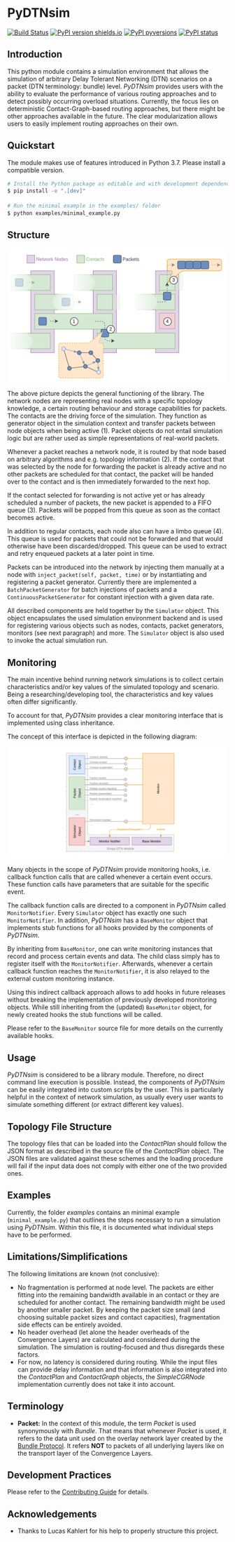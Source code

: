 # PyDTNsim

[![Build Status](https://travis-ci.org/ducktec/pydtnsim.svg?branch=master)](https://travis-ci.org/ducktec/pydtnsim)
[![PyPI version shields.io](https://img.shields.io/pypi/v/pydtnsim.svg)](https://pypi.python.org/pypi/pydtnsim/)
[![PyPI pyversions](https://img.shields.io/pypi/pyversions/pydtnsim.svg)](https://pypi.python.org/pypi/pydtnsim/)
[![PyPI status](https://img.shields.io/pypi/status/pydtnsim.svg)](https://pypi.python.org/pypi/pydtnsim/)



## Introduction

This python module contains a simulation environment that allows the simulation of arbitrary Delay Tolerant Networking (DTN) scenarios on a packet (DTN terminology: bundle) level. *PyDTNsim* provides users with the ability to evaluate the performance of various routing approaches and to detect possibly occurring overload situations. Currently, the focus lies on deterministic Contact-Graph-based routing approaches, but there might be other
approaches available in the future. The clear modularization allows users to easily implement routing approaches on their own.

## Quickstart

The module makes use of features introduced in Python 3.7. Please install a 
compatible version.

```bash
# Install the Python package as editable and with development dependencies
$ pip install -e ".[dev]"

# Run the minimal example in the examples/ folder
$ python examples/minimal_example.py
```

## Structure

![pyDTNsim Scheme](docs/resources/scheme_pydtnsim.png)

The above picture depicts the general functioning of the library. The network nodes are representing real nodes with a specific topology knowledge, a certain routing behaviour and storage capabilities for packets. The contacts are the driving force of the simulation. They function as generator object in the simulation context and transfer packets between node objects when being active (1). Packet objects do not entail simulation logic but are rather used as simple representations of real-world packets.

Whenever a packet reaches a network node, it is routed by that node based on arbitrary algorithms and e.g. topology information (2). If the contact that was selected by the node for forwarding the packet is already active and no other packets are scheduled for that contact, the packet will be handed over to the contact and is then immediately forwarded to the next hop.

If the contact selected for forwarding is not active yet or has already scheduled a number of packets, the new packet is appended to a FIFO queue (3). Packets will be popped from this queue as soon as the contact becomes active.

In addition to regular contacts, each node also can have a limbo queue (4). This queue is used for packets that could not be forwarded and that would otherwise have been discarded/dropped. This queue can be used to extract and retry enqueued packets at a later point in time.

Packets can be introduced into the network by injecting them manually at a node with `inject_packet(self, packet, time)` or by instantiating and registering a packet generator. Currently there are implemented a  `BatchPacketGenerator` for batch injections of packets and a `ContinuousPacketGenerator` for constant injection with a given data rate.

All described components are held together by the `Simulator` object. This object encapsulates the used simulation environment backend and is used for registering various objects such as nodes, contacts, packet generators, monitors (see next paragraph) and more. The `Simulator` object is also used to invoke the actual simulation run.

## Monitoring
The main incentive behind running network simulations is to collect certain characteristics and/or key values of the simulated topology and scenario. Being a researching/developing tool, the characteristics and key values often differ significantly.

To account for that, *PyDTNsim* provides a clear monitoring interface that is implemented using class inheritance.

The concept of this interface is depicted in the following diagram:

![Monitoring Concept](docs/resources/pydtnsim_monitoring.png)

Many objects in the scope of *PyDTNsim* provide monitoring hooks, i.e. callback function calls that are called whenever a certain event occurs. These function calls have parameters that are suitable for the specific event.

The callback function calls are directed to a component in *PyDTNsim* called `MonitorNotifier`. Every `Simulator` object has exactly one such  `MonitorNotifier`. In addition, *PyDTNsim* has a `BaseMonitor` object that implements stub functions for all hooks provided by the components of *PyDTNsim*.

By inheriting from `BaseMonitor`, one can write monitoring instances that record and process certain events and data. The child class simply has to register itself with the `MonitorNotifier`. Afterwards, whenever a certain callback function reaches the `MonitorNotifier`, it is also relayed to the external custom monitoring instance.

Using this indirect callback approach allows to add hooks in future releases without breaking the implementation of previously developed monitoring objects. While still inheriting from the (updated) `BaseMonitor` object, for newly created hooks the stub functions will be called.

Please refer to the `BaseMonitor` source file for more details on the currently available hooks.

## Usage
*PyDTNsim* is considered to be a library module. Therefore, no direct command line execution is possible. Instead, the components of *PyDTNsim* can be easily integrated into custom scripts by the user. This is particularly helpful in the context of network simulation, as usually every user wants to simulate something different (or extract different key values).

## Topology File Structure
The topology files that can be loaded into the *ContactPlan* should follow the JSON format as described in the source file of the *ContactPlan* object. The JSON files are validated against these schemes and the loading procedure will fail if the input data does not comply with either one of the two provided ones.

## Examples
Currently, the folder *examples* contains an minimal example (`minimal_example.py`) that outlines the steps necessary to run a simulation using *PyDTNsim*. Within this file, it is documented what individual steps have to be performed.

## Limitations/Simplifications
The following limitations are known (not conclusive):
* No fragmentation is performed at node level. The packets are either fitting into the remaining bandwidth available in an contact or they are scheduled for another contact. The remaining bandwidth might be used by another smaller packet. By keeping the packet size small (and choosing suitable packet sizes and contact capacities), fragmentation side effects can be entirely avoided.
* No header overhead (let alone the header overheads of the Convergence Layers) are calculated and considered during the simulation. The simulation is routing-focused and thus disregards these factors.
* For now, no latency is considered during routing. While the input files can provide delay information and that information is also integrated into the *ContactPlan* and *ContactGraph* objects, the *SimpleCGRNode* implementation currently does not take it into account.

## Terminology
* **Packet:** In the context of this module, the term *Packet* is used synonymously with *Bundle*. That means that whenever *Packet* is used, it refers to the data unit used on the overlay network layer created by the [Bundle Protocol](https://tools.ietf.org/html/rfc5050). It refers **NOT** to packets of all underlying layers like on the transport layer of the Convergence Layers.

## Development Practices
Please refer to the [Contributing Guide](CONTRIBUTING.md) for details.

## Acknowledgements
* Thanks to Lucas Kahlert for his help to properly structure this project.
